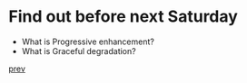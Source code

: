 <h1>
Find out before next Saturday
</h1>

<ul>
    <li>
        What is Progressive enhancement?
    </li>
    <li>
       What is Graceful degradation?
    </li>
</ul>

<a href="09.md">prev</a>
